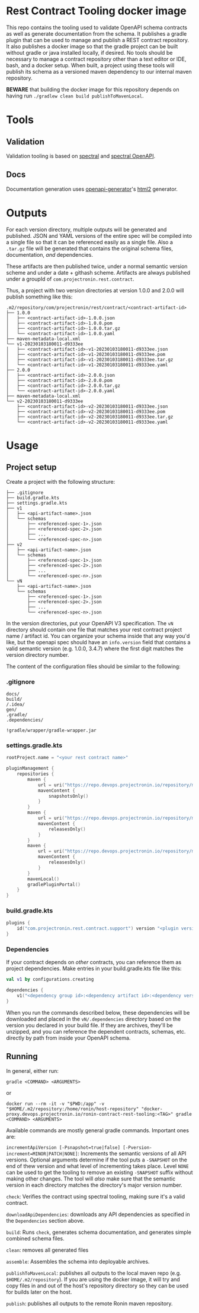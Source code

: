 # Rest Contract Tooling docker image

This repo contains the tooling used to validate OpenAPI schema contracts as well as generate documentation from the schema.  It publishes a gradle plugin that can be used to manage and publish
a REST contract repository.  It also publishes a docker image so that the gradle project can be built without gradle or java installed locally, if desired.  No tools should be necessary to manage
a contract repository other than a text editor or IDE, bash, and a docker setup.  When built, a project using these tools will publish its schema as a versioned maven dependency to our internal
maven repository.

**BEWARE** that building the docker image for this repository depends on having run `./gradlew clean build publishToMavenLocal`.

# Tools

## Validation
Validation tooling is based on [spectral](https://meta.stoplight.io/docs/spectral/674b27b261c3c-overview) and [spectral OpenAPI](https://meta.stoplight.io/docs/spectral/4dec24461f3af-open-api-rules). 

## Docs
Documentation generation uses [openapi-generator](https://openapi-generator.tech/)'s [html2](https://openapi-generator.tech/docs/generators/html2/) generator.

# Outputs

For each version directory, multiple outputs will be generated and published.  JSON and YAML versions of the entire spec will be compiled into a single
file so that it can be referenced easily as a single file.  Also a `.tar.gz` file will be generated that contains the original schema files, documentation,
_and_ dependencies.

These artifacts are then published twice, under a normal semantic version scheme and under a date + githash scheme.  Artifacts are always published under
a groupId of `com.projectronin.rest.contract`.

Thus, a project with two version directories at version 1.0.0 and 2.0.0 will publish something like this:

```text
.m2/repository/com/projectronin/rest/contract/<contract-artifact-id>
├── 1.0.0
│   ├── <contract-artifact-id>-1.0.0.json
│   ├── <contract-artifact-id>-1.0.0.pom
│   ├── <contract-artifact-id>-1.0.0.tar.gz
│   └── <contract-artifact-id>-1.0.0.yaml
├── maven-metadata-local.xml
└── v1-20230103180011-d9333ee
│   ├── <contract-artifact-id>-v1-20230103180011-d9333ee.json
│   ├── <contract-artifact-id>-v1-20230103180011-d9333ee.pom
│   ├── <contract-artifact-id>-v1-20230103180011-d9333ee.tar.gz
│   └── <contract-artifact-id>-v1-20230103180011-d9333ee.yaml
├── 2.0.0
│   ├── <contract-artifact-id>-2.0.0.json
│   ├── <contract-artifact-id>-2.0.0.pom
│   ├── <contract-artifact-id>-2.0.0.tar.gz
│   └── <contract-artifact-id>-2.0.0.yaml
├── maven-metadata-local.xml
└── v2-20230103180011-d9333ee
    ├── <contract-artifact-id>-v2-20230103180011-d9333ee.json
    ├── <contract-artifact-id>-v2-20230103180011-d9333ee.pom
    ├── <contract-artifact-id>-v2-20230103180011-d9333ee.tar.gz
    └── <contract-artifact-id>-v2-20230103180011-d9333ee.yaml
```

# Usage

## Project setup

Create a project with the following structure:

```
├── .gitignore
├── build.gradle.kts
├── settings.gradle.kts
├── v1
│   ├── <api-artifact-name>.json
│   └── schemas
│       ├── <referenced-spec-1>.json
│       ├── <referenced-spec-2>.json
│       ├── ...
│       └── <referenced-spec-n>.json
├── v2
│   ├── <api-artifact-name>.json
│   └── schemas
│       ├── <referenced-spec-1>.json
│       ├── <referenced-spec-2>.json
│       ├── ...
│       └── <referenced-spec-n>.json
└── vN
    ├── <api-artifact-name>.json
    └── schemas
        ├── <referenced-spec-1>.json
        ├── <referenced-spec-2>.json
        ├── ...
        └── <referenced-spec-n>.json
```

In the version directories, put your OpenAPI V3 specification.  The `vN` directory should contain one file that matches your rest contract project name / artifact id.  You can organize
your schema inside that any way you'd like, but the openapi spec should have an `info.version` field that contains a valid semantic version (e.g. 1.0.0, 3.4.7) where the first digit
matches the version directory number.

The content of the configuration files should be similar to the following:

### .gitignore
```gitignore
docs/
build/
/.idea/
gen/
.gradle/
.dependencies/

!gradle/wrapper/gradle-wrapper.jar
```

### settings.gradle.kts
```kotlin
rootProject.name = "<your rest contract name>"

pluginManagement {
    repositories {
        maven {
            url = uri("https://repo.devops.projectronin.io/repository/maven-snapshots/")
            mavenContent {
                snapshotsOnly()
            }
        }
        maven {
            url = uri("https://repo.devops.projectronin.io/repository/maven-releases/")
            mavenContent {
                releasesOnly()
            }
        }
        maven {
            url = uri("https://repo.devops.projectronin.io/repository/maven-public/")
            mavenContent {
                releasesOnly()
            }
        }
        mavenLocal()
        gradlePluginPortal()
    }
}
```

### build.gradle.kts
```kotlin
plugins {
    id("com.projectronin.rest.contract.support") version "<plugin version>"
}
```

### Dependencies

If your contract depends on _other_ contracts, you can reference them as project dependencies.  Make entries in your build.gradle.kts file like this:

```kotlin
val v1 by configurations.creating

dependencies {
    v1("<dependency group id>:<dependency artifact id>:<dependency version>")
}
```

When you run the commands described below, these dependencies will be downloaded and placed in the `vN/.dependencies` directory based on the version you declared in your build file.  If they
are archives, they'll be unzipped, and you can reference the dependent contracts, schemas, etc. directly by path from inside your OpenAPI schema.

## Running

In general, either run:

`gradle <COMMAND> <ARGUMENTS>`

or

`docker run --rm -it -v "$PWD:/app" -v "$HOME/.m2/repository:/home/ronin/host-repository" "docker-proxy.devops.projectronin.io/ronin-contract-rest-tooling:<TAG>" gradle <COMMAND> <ARGUMENTS>`

Available commands are mostly general gradle commands.  Important ones are:

`incrementApiVersion [-Psnapshot=true|false] [-Pversion-increment=MINOR|PATCH|NONE]`: Increments the semantic versions of all API versions.  Optional
arguments determine if the tool puts a `-SNAPSHOT` on the end of thew version and what level of incrementing takes place.  Level `NONE` can be used to get
the tooling to remove an existing `-SNAPSHOT` suffix without making other changes.  The tool will _also_ make sure that the semantic version in each directory
matches the directory's major version number.

`check`: Verifies the contract using spectral tooling, making sure it's a valid contract.

`downloadApiDependencies`: downloads any API dependencies as specified in the `Dependencies` section above.

`build`: Runs `check`, generates schema documentation, and generates simple combined schema files.

`clean`: removes all generated files

`assemble`: Assembles the schema into deployable archives.

`publishToMavenLocal`: publishes all outputs to the local maven repo (e.g. `$HOME/.m2/repository`).  If you are using the docker image, it will try and
copy files in and out of the host's repository directory so they can be used for builds later on the host.

`publish`: publishes all outputs to the remote Ronin maven repository.
